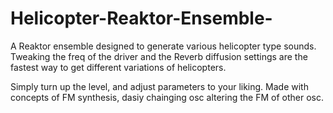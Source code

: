 # Helicopter-Reaktor-Ensemble-
A Reaktor ensemble designed to generate various helicopter type sounds. Tweaking the freq of the driver and the Reverb diffusion settings are the fastest way to get different variations of helicopters. 

Simply turn up the level, and adjust parameters to your liking. Made with concepts of FM synthesis, dasiy chainging osc altering the FM of other osc. 
